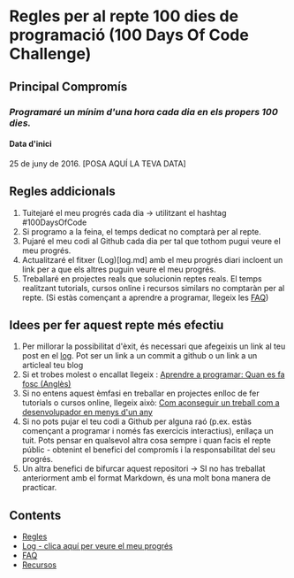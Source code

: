 # Regles per al repte 100 dies de programació (100 Days Of Code Challenge)

## Principal Compromís
### *Programaré un mínim d'una hora cada dia en els propers 100 dies.*

#### Data d'inici
25 de juny de 2016. [POSA AQUÍ LA TEVA DATA]

## Regles addicionals 
1. Tuitejaré el meu progrés cada dia -> utilitzant el hashtag #100DaysOfCode
2. Si programo a la feina, el temps dedicat no comptarà per al repte.
3. Pujaré el meu codi al Github cada dia per tal que tothom pugui veure el meu progrés.
4. Actualitzaré el fitxer (Log)[log.md] amb el meu progrés diari incloent un link per a que els altres puguin veure el meu progrés.
5. Treballaré en projectes reals que solucionin reptes reals. El temps realitzant tutorials, cursos online i recursos similars no comptaràn per al repte. (Si estàs començant a aprendre a programar, llegeix les [FAQ](FAQ.md))


## Idees per fer aquest repte més efectiu
1. Per millorar la possibilitat d'èxit, és necessari que afegeixis un link al teu post en el [log](log.md). Pot ser un link a un commit a github o un link a un articleal teu blog
2. Si et trobes molest o encallat llegeix : [Aprendre a programar: Quan es fa fosc (Anglès)](https://medium.freecodecamp.com/learning-to-code-when-it-gets-dark-e485edfb58fd)
3. Si no entens aquest èmfasi en treballar en projectes enlloc de fer tutorials o cursos online, llegeix això: [Com aconseguir un treball com a desenvolupador en menys d'un any](https://medium.freecodecamp.com/how-to-get-a-developer-job-in-less-than-a-year-c27bbfe71645)
4. Si no pots pujar el teu codi a Github per alguna raó (p.ex. estàs començant a programar i només fas exercicis interactius), enllaça un tuit. Pots pensar en qualsevol altra cosa sempre i quan facis el repte públic - obtenint el benefici del compromís i la responsabilitat del seu progrés.
5. Un altra benefici de bifurcar aquest repositori -> SI no has treballat anteriorment amb el format Markdown, és una molt bona manera de practicar.

## Contents
* [Regles](rules.md)
* [Log - clica aquí per veure el meu progrés](log.md)
* [FAQ](FAQ.md)
* [Recursos](resources.md)
